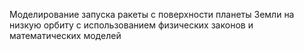 Моделирование запуска ракеты с поверхности планеты Земли на низкую орбиту с использованием физических законов и математических моделей
